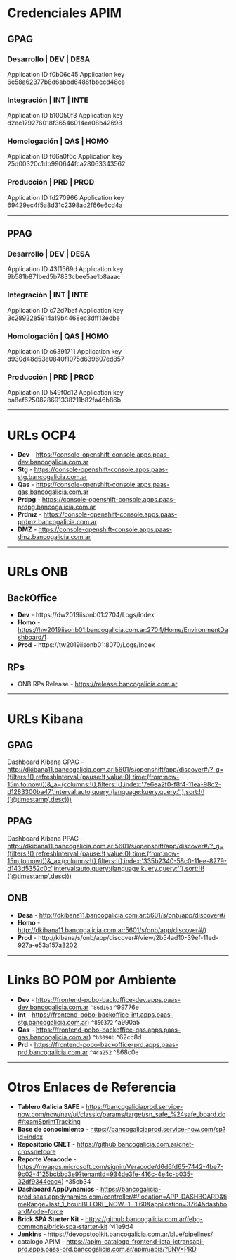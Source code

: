# Credenciales APIM

## GPAG

### Desarrollo | DEV | DESA

Application ID f0b06c45
Application key 6e58a62377b8d6abbd6486fbbecd48ca


### Integración | INT | INTE

Application ID b10050f3
Application key d2ee179276018f36546014ea08b42698


### Homologación | QAS | HOMO

Application ID f66a0f6c
Application key 25d00320c1db990644fca28063343562


### Producción | PRD | PROD

Application ID fd270966
Application key 69429ec4f5a8d31c2398ad2f66e6cd4a


---

## PPAG

### Desarrollo | DEV | DESA

Application ID 43f1569d
Application key 9b581b871bed5b7833cbee5ae1b8aaac


### Integración | INT | INTE

Application ID c72d7bef
Application key 3c28922e5914a19b4468ec3dff13edbe


### Homologación | QAS | HOMO

Application ID c6391711
Application key d930d48d53e0840f1075d639607ed857


### Producción | PRD | PROD

Application ID 549f0d12
Application key ba8ef6250828691338211b82fa46b86b


---

# URLs OCP4

- **Dev** - https://console-openshift-console.apps.paas-dev.bancogalicia.com.ar
- **Stg** - https://console-openshift-console.apps.paas-stg.bancogalicia.com.ar
- **Qas** - https://console-openshift-console.apps.paas-qas.bancogalicia.com.ar
- **Prdpg** - https://console-openshift-console.apps.paas-prdpg.bancogalicia.com.ar
- **Prdmz** - https://console-openshift-console.apps.paas-prdmz.bancogalicia.com.ar
- **DMZ** - https://console-openshift-console.apps.paas-dmz.bancogalicia.com.ar

---

# URLs ONB

## BackOffice

- **Dev** - https://dw2019iisonb01:2704/Logs/Index
- **Homo** - https://hw2019iisonb01.bancogalicia.com.ar:2704/Home/EnvironmentDashboard/1
- **Prod** - https://tw2019iisonb01:8070/Logs/Index

## RPs

- ONB RPs Release - https://release.bancogalicia.com.ar

---

# URLs Kibana
## GPAG
Dashboard Kibana GPAG - http://dkibana11.bancogalicia.com.ar:5601/s/openshift/app/discover#/?_g=(filters:!(),refreshInterval:(pause:!t,value:0),time:(from:now-15m,to:now)))&_a=(columns:!(),filters:!(),index:'7e6ea2f0-f8f4-11ea-98c2-d1283300ba47',interval:auto,query:(language:kuery,query:''),sort:!(!('@timestamp',desc)))

## PPAG
Dashboard Kibana PPAG - http://dkibana11.bancogalicia.com.ar:5601/s/openshift/app/discover#/?_g=(filters:!(),refreshInterval:(pause:!t,value:0),time:(from:now-15m,to:now)))&_a=(columns:!(),filters:!(),index:'335b2340-58c0-11ee-8279-d143d5352c0c',interval:auto,query:(language:kuery,query:''),sort:!(!('@timestamp',desc)))

## ONB

- **Desa** - http://dkibana11.bancogalicia.com.ar:5601/s/onb/app/discover#/
- **Homo** - http://dkibana11.bancogalicia.com.ar:5601/s/onb/app/discover#/)
- **Prod** - http://kibana/s/onb/app/discover#/view/2b54ad10-39ef-11ed-927a-e53a157a3202

---

# Links BO POM por Ambiente

- **Dev** - https://frontend-pobo-backoffice-dev.apps.paas-dev.bancogalicia.com.ar `^86d16a` ^99776e
- **Int** - https://frontend-pobo-backoffice-int.apps.paas-stg.bancogalicia.com.ar) `^850372` ^a990a5
- **Qas** - https://frontend-pobo-backoffice-qas.apps.paas-qas.bancogalicia.com.ar) `^b3090b` ^62cc8d
- **Prd** - https://frontend-pobo-backoffice-prd.apps.paas-prd.bancogalicia.com.ar `^4ca252` ^868c0e

---

# Otros Enlaces de Referencia

- **Tablero Galicia SAFE** - https://bancogaliciaprod.service-now.com/now/nav/ui/classic/params/target/sn_safe_%24safe_board.do#/teamSprintTracking
- **Base de conocimiento** - https://bancogaliciaprod.service-now.com/sp?id=index
- **Repositorio CNET** - https://github.bancogalicia.com.ar/cnet-crossnetcore
- **Reporte Veracode** - https://myapps.microsoft.com/signin/Veracode/d6d6fd65-7442-4be7-9c02-4125bcbbc3e9?tenantId=934de3fe-416c-4e4c-b035-32df9344eac4) ^35cb34
- **Dashboard AppDynamics** - https://bancogalicia-prod.saas.appdynamics.com/controller/#/location=APP_DASHBOARD&timeRange=last_1_hour.BEFORE_NOW.-1.-1.60&application=3764&dashboardMode=force
- **Brick SPA Starter Kit** - https://github.bancogalicia.com.ar/febg-commons/brick-spa-starter-kit ^41e9d4
- **Jenkins** - https://devopstoolkit.bancogalicia.com.ar/blue/pipelines/
- catalogo APIM - https://apim-catalogo-frontend-icta-ictransapi-prd.apps.paas-prd.bancogalicia.com.ar/apim/apis/?ENV=PRD